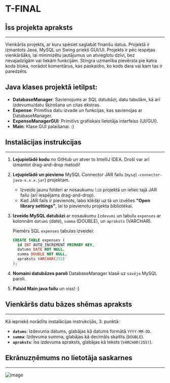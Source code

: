 # T-FINAL

## Īss projekta apraksts
---

Vienkāršs projekts, ar kuru spēsiet saglabāt finanšu datus. Projektā ir izmantots Java, MySQL un Swing priekš GUI/UI. Projekts ir pēc iespējas vienkāršāks, lai minimizētu jautājumus un atvieglotu dzīvi, bez nevajadzīgām vai liekām funkcijām. Stingra uzmanība pievērsta pie katra koda bloka, norādot komentārus, kas paskaidro, ko kods dara vai kam tas ir paredzēts.

## Java klases projektā ietilpst:
- **DatabaseManager**: Savienojums ar SQL datubāzi, datu tabulām, kā arī izdevumu/datu šķirošana un citas ekstras.
- **Expense**: Primitīva datu izvade un funkcijas, kas savienojas ar DatabaseManager.
- **ExpenseManagerGUI**: Primitīvs grafiskais lietotāja interfeiss (UI/GUI).
- **Main**: Klase GUI palaišanai. :)

## Instalācijas instrukcijas
---

1. **Lejupielādē kodu** no GitHub un atver to IntelliJ IDEA. Droši var arī izmantot drag-and-drop metodi!
2. **Lejupielādē un pievieno** MySQL Connector JAR failu (`mysql-connector-java-x.x.x.jar`) projektam.
   - Izveido jaunu folderi ar nosaukumu `lib` projektā un ieliec tajā JAR failu (arī iespējams drag-and-drop). 
   - Kad JAR fails ir pievienots, labo klikšķi uz tā un izvēlies **"Open library settings"**, lai to pievienotu projekta bibliotēkai.
3. **Izveido MySQL datubāzi** ar nosaukumu `Izdevumi` un tabulu `expenses` ar kolonnām `datums` (date), `summa` (DOUBLE), un `apraksts` (VARCHAR).
   
   Piemērs SQL `expenses` tabulas izveidei:
   ```sql
   CREATE TABLE expenses (
     id INT AUTO_INCREMENT PRIMARY KEY,
     datums DATE NOT NULL,
     summa DOUBLE NOT NULL,
     apraksts VARCHAR(255)
   );
4. **Nomaini datubāzes paroli** DatabaseManager klasē uz `savējo` MySQL paroli.
5. **Palaid Main java failu** un viss! :)

## Vienkāršs datu bāzes shēmas apraksts
  -----------------------------------

  Kā iepriekš norādīts instalācijas instrukcijās, 3. punktā:

  - **`datums`**: Izdevuma datums, glabājas kā datums formātā `YYYY-MM-DD`.
  - **`summa`**: Izdevuma summa, glabājas kā decimāls skaitlis (`DOUBLE`).
  - **`apraksts`**: Īss izdevuma apraksts, glabājas kā teksts (`VARCHAR(255)`).

## Ekrānuzņēmums no lietotāja saskarnes
  ------------------------------------
![image](https://github.com/user-attachments/assets/6ab046bc-e4b7-4c68-aa97-d65de73a6f63)

